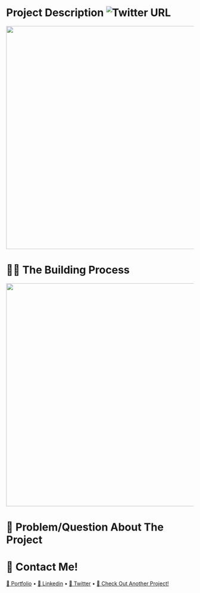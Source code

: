 # Project Description ![Twitter URL](https://img.shields.io/twitter/url?style=social&url=https%3A%2F%2Ftwitter.com%2F196Sebastian)


<img src="" width="850" height="600">

# 👨‍💻 The Building Process


<img src="" width="850" height="600">

# 🔧 Problem/Question About The Project

# 🔔 Contact Me!

  [📝 Portfolio](https://sebastiancorrea.netlify.app/) • [💼 Linkedin](https://www.linkedin.com/in/sebastian-correa-b6858b177/) • [🐤 Twitter](https://twitter.com/196Sebastian) • [📱 Check Out Another Project!](https://github.com/196Sebastian/jet-biz-card)
  
